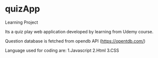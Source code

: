 # quizApp
Learning Project

Its a quiz play web application developed by learning from Udemy course.

Question database is fetched from opendb API (https://opentdb.com/)

Language used for coding are:
1.Javascript
2.Html
3.CSS

